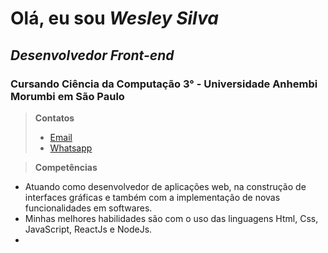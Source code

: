 #  Olá, eu sou *Wesley Silva*

##  _Desenvolvedor Front-end_

### Cursando Ciência da Computação 3° - Universidade Anhembi Morumbi em São Paulo
> __Contatos__
> - [Email](mailto:wesleysilvaconceicao@outlook.com) 
> - [Whatsapp](https://api.whatsapp.com/send?phone=+5534992540828&text=Olá%20Wesley,%20estou%20entrando%20em%20contato%20com%20você%20para%20saber%20sobre%20o%20seu%20trabalho%20como%20Desenvolvedor)


> __Competências__
- Atuando como desenvolvedor de aplicações web, na construção de interfaces gráficas e também com a implementação de novas funcionalidades em softwares.
- Minhas melhores habilidades são com o uso das linguagens Html, Css, JavaScript, ReactJs e NodeJs.
- 





